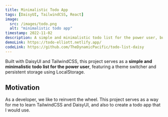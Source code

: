 ```yaml
---
title: Minimalistic Todo App
tags: [DaisyUI, TailwindCSS, React]
image:
  src: /images/todo.png
  alt: "minimalistic todo app"
timestamp: 2022-11-02
description: A simple and minimalistic todo list for the power user, built with DaisyUI and TailwindCSS, featuring a theme switcher and persistent storage using LocalStorage.
demoLink: https://todo-elliott.netlify.app/
codeLink: https://github.com/TheDynamicPacific/todo-list-daisy
---
```


Built with DaisyUI and TailwindCSS, this project serves as a **simple and minimalistic todo list for the power user**, featuring a theme switcher and persistent storage using LocalStorage.

## Motivation

As a developer, we like to reinvent the wheel. This project serves as a way for me to learn TailwindCSS and DaisyUI, and also to create a todo app that I would use.
